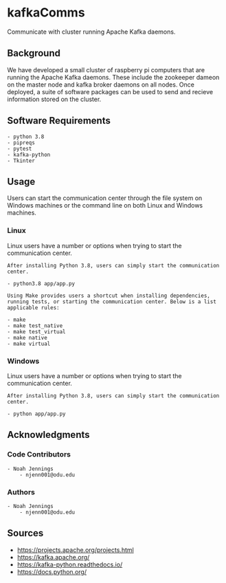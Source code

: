 # kafkaComms

Communicate with cluster running Apache Kafka daemons.

## Background
We have developed a small cluster of raspberry pi computers that are running the Apache Kafka daemons.  These include the zookeeper dameon on the master node and kafka broker daemons on all nodes. Once deployed, a suite of software packages can be used to send and recieve information stored on the cluster.

## Software Requirements
    - python 3.8
    - pipreqs 
    - pytest
    - kafka-python 
    - Tkinter 

## Usage

Users can start the communication center through the file system on Windows machines or the command line on both Linux and Windows machines.


### Linux

Linux users have a number or options when trying to start the communication center.

```
After installing Python 3.8, users can simply start the communication center. 

- python3.8 app/app.py
```

```
Using Make provides users a shortcut when installing dependencies, running tests, or starting the communication center. Below is a list applicable rules: 

- make   
- make test_native   
- make test_virtual 
- make native 
- make virtual 
```


### Windows 
Linux users have a number or options when trying to start the communication center.

```
After installing Python 3.8, users can simply start the communication center. 

- python app/app.py
```

## Acknowledgments


### Code Contributors 

    - Noah Jennings 
        - njenn001@odu.edu

### Authors

    - Noah Jennings
        - njenn001@odu.edu

## Sources 

- https://projects.apache.org/projects.html 
- https://kafka.apache.org/
- https://kafka-python.readthedocs.io/ 
- https://docs.python.org/